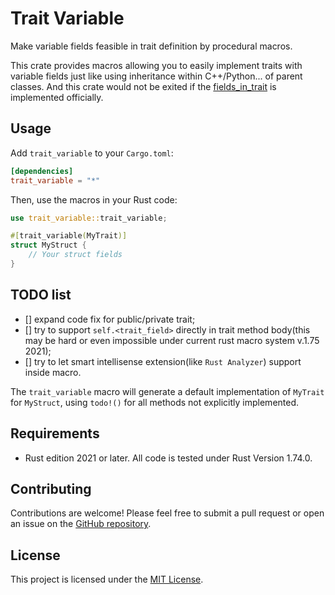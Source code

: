 # Trait Variable
Make variable fields feasible in trait definition by procedural macros.

This crate provides macros allowing you to easily implement traits with variable fields just like using inheritance within C++/Python... of parent classes. And this crate would not be exited if the [fields_in_trait](https://github.com/rust-lang/rfcs/pull/1546) is implemented officially.

## Usage

Add `trait_variable` to your `Cargo.toml`:

```toml
[dependencies]
trait_variable = "*"
```

Then, use the macros in your Rust code:

```rust
use trait_variable::trait_variable;

#[trait_variable(MyTrait)]
struct MyStruct {
    // Your struct fields
}
```

## TODO list
 - [] expand code fix for public/private trait;
 - [] try to support `self.<trait_field>` directly in trait method body(this may be hard or even impossible under current rust macro system v.1.75 2021);
 - [] try to let smart intellisense extension(like `Rust Analyzer`) support inside macro.


The `trait_variable` macro will generate a default implementation of `MyTrait` for `MyStruct`, using `todo!()` for all methods not explicitly implemented.

## Requirements

- Rust edition 2021 or later. All code is tested under Rust Version 1.74.0.

## Contributing

Contributions are welcome! Please feel free to submit a pull request or open an issue on the [GitHub repository](https://github.com/dbsxdbsx/trait_variable).

## License

This project is licensed under the [MIT License](https://opensource.org/license/mit/).
